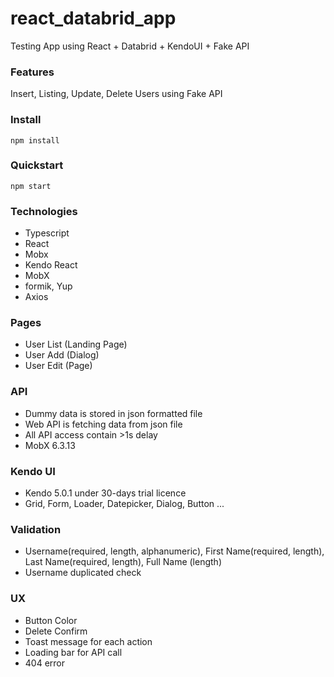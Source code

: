 # react_databrid_app
Testing App using React + Databrid + KendoUI + Fake API

### Features
Insert, Listing, Update, Delete Users using Fake API

### Install

    npm install

### Quickstart

    npm start

### Technologies

- Typescript
- React
- Mobx
- Kendo React
- MobX
- formik, Yup
- Axios

### Pages

- User List (Landing Page)
- User Add (Dialog)
- User Edit (Page)

### API

- Dummy data is stored in json formatted file
- Web API is fetching data from json file
- All API access contain >1s delay
- MobX 6.3.13

### Kendo UI

- Kendo 5.0.1 under 30-days trial licence
- Grid, Form, Loader, Datepicker, Dialog, Button ...

### Validation

- Username(required, length, alphanumeric), First Name(required, length), Last Name(required, length), Full Name (length)
- Username duplicated check

### UX

- Button Color
- Delete Confirm
- Toast message for each action
- Loading bar for API call
- 404 error
